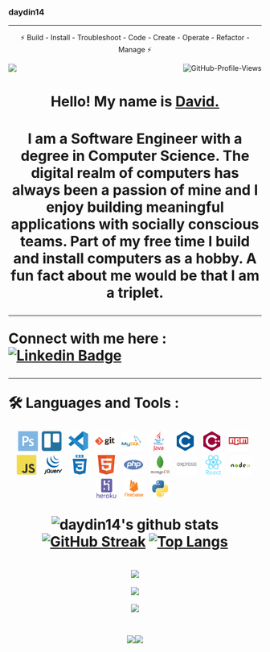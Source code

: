 
### daydin14
___

<div align="center">
	⚡ Build - Install - Troubleshoot - Code - Create - Operate - Refactor - Manage ⚡ 
</div>

<img src="https://media.giphy.com/media/hvRJCLFzcasrR4ia7z/giphy.gif" width="40"><img src="https://komarev.com/ghpvc/?username=daydin14&style=flat-square&color=blue" alt="GitHub-Profile-Views" align="right"/>
<h1 align="center"> Hello! My name is <a href="https://daydin14.github.io">David.</a><h1>
<p align="center">
  I am a Software Engineer with a degree in Computer Science. 
	The digital realm of computers has always been a passion of mine and 
		I enjoy building meaningful applications with socially conscious teams. 
	Part of my free time I build and install computers as a hobby. 
	A fun fact about me would be that I am a triplet.
</p>

___
Connect with me here : [![Linkedin Badge](https://img.shields.io/badge/-davidmaydin-blue?style=flat&logo=Linkedin&logoColor=white)](https://www.linkedin.com/in/dmaydin/)

___
:hammer_and_wrench: Languages and Tools :

 <div align="center">
  <img src="https://github.com/devicons/devicon/blob/master/icons/photoshop/photoshop-plain.svg" title="photoshop" alt="photoshop" width="40" height="40"/>
  <img src="https://github.com/devicons/devicon/blob/master/icons/trello/trello-plain.svg" title="Trello" alt="Trello" width="40" height="40"/>&nbsp;
  <img src="https://github.com/devicons/devicon/blob/master/icons/vscode/vscode-original.svg" title="vsCode" alt="vsCode" width="40" height="40"/>&nbsp;
  <img src="https://github.com/devicons/devicon/blob/master/icons/git/git-original-wordmark.svg" title="Git" alt="Git" width="40" height="40"/>&nbsp;
  <img src="https://github.com/devicons/devicon/blob/master/icons/mysql/mysql-original-wordmark.svg" title="MySQL"  alt="MySQL" width="40" height="40"/>&nbsp;
  <img src="https://github.com/devicons/devicon/blob/master/icons/java/java-original-wordmark.svg" title="Java" alt="Java" width="40" height="40"/>&nbsp;
  <img src="https://github.com/devicons/devicon/blob/master/icons/c/c-plain.svg" title="C" alt="C" width="40" height="40"/>&nbsp;
  <img src="https://github.com/devicons/devicon/blob/master/icons/cplusplus/cplusplus-plain.svg" title="C++" alt="C++" width="40" height="40"/>&nbsp;
  <img src="https://github.com/devicons/devicon/blob/master/icons/npm/npm-original-wordmark.svg" title="npm" alt="npm" width="40" height="40"/>&nbsp;
  <img src="https://github.com/devicons/devicon/blob/master/icons/javascript/javascript-original.svg" title="JavaScript" alt="JavaScript" width="40" height="40"/>&nbsp;
  <img src="https://github.com/devicons/devicon/blob/master/icons/jquery/jquery-original-wordmark.svg" title="jQuery" alt="jQuery" width="40" height="40"/>&nbsp;
  <img src="https://github.com/devicons/devicon/blob/master/icons/css3/css3-plain-wordmark.svg"  title="CSS3" alt="CSS" width="40" height="40"/>&nbsp;
  <img src="https://github.com/devicons/devicon/blob/master/icons/html5/html5-original.svg" title="HTML5" alt="HTML" width="40" height="40"/>&nbsp;
  <img src="https://github.com/devicons/devicon/blob/master/icons/php/php-plain.svg" title="php" alt="php" width="40" height="40"/>&nbsp;
  <img src="https://github.com/devicons/devicon/blob/master/icons/mongodb/mongodb-original-wordmark.svg" title="Mongo" alt="Mongo" width="40" height="40"/>&nbsp;
  <img src="https://github.com/devicons/devicon/blob/master/icons/express/express-original-wordmark.svg" title="Express" alt="Express" width="40" height="40"/>&nbsp;
  <img src="https://github.com/devicons/devicon/blob/master/icons/react/react-original-wordmark.svg" title="React" alt="React" width="40" height="40"/>&nbsp;
  <img src="https://github.com/devicons/devicon/blob/master/icons/nodejs/nodejs-original-wordmark.svg" title="NodeJS" alt="NodeJS" width="40" height="40"/>&nbsp;
  <img src="https://github.com/devicons/devicon/blob/master/icons/heroku/heroku-plain-wordmark.svg" title="Heroku" alt="Heroku" width="40" height="40"/>&nbsp;
  <img src="https://github.com/devicons/devicon/blob/master/icons/firebase/firebase-plain-wordmark.svg" title="FireBase" alt="FireBase" width="40" height="40"/>&nbsp;
  <img src="https://github.com/devicons/devicon/blob/master/icons/python/python-original.svg" title="Python" alt="Python" width="40" height="40"/>&nbsp;
  
</div>

<div align="center" id="stats-streaks-languages">

 
  ![daydin14's github stats](https://github-readme-stats.vercel.app/api?username=daydin14&show_icons=true&theme=bear)
  [![GitHub Streak](http://github-readme-streak-stats.herokuapp.com/?user=daydin14&theme=radical&background=000000)](https://git.io/streak-stats)
  [![Top Langs](https://github-readme-stats.vercel.app/api/top-langs/?username=daydin14&layout=compact&theme=bear)](https://github.com/anuraghazra/github-readme-stats)


</div>

<div align="center" id="snake">
	<img src="https://cdn.jsdelivr.net/gh/holic-x/holic-x/assets/github-contribution-grid-snake.svg" />
</div>

	
<div align="center" id="graph">
	<img height="300px" src="https://activity-graph.herokuapp.com/graph?username=daydin14&theme=github"/>
</div>

	
<div align="center" id="trophies">
	<img height="150px" src="https://github-profile-trophy.vercel.app/?username=daydin14&&title=MultiLanguage,Repositories,Commits&column=3&margin-w=30&margin-h=15"/>
</div>

<div align="center" id="stats">
	
![](https://stats.justsong.cn/api/github?username=daydin14)![](https://stats.justsong.cn/api/daydin14?username=daydin14)
	
</div>

